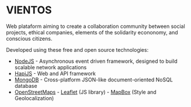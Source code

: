 ﻿# VIENTOS

Web plataform aiming to create a collaboration community between social projects, ethical companies, elements of the solidarity econonomy, and conscious citizens.

Developed using these free and open source technologies:

* [NodeJS](http://nodejs.org/en/about) - Asynchronous event driven framework, designed to build scalable network applications
* [HapiJS](http://hapijs.com) - Web and API framework 
* [MongoDB](http://www.mongodb.org) - Cross-platform JSON-like document-oriented NoSQL database
* [OpenStreetMaps](https://www.openstreetmap.org) - [Leaflet](http://leafletjs.com) (JS library)  - [MapBox](https://www.mapbox.com/) (Style and Geolocalization)




